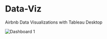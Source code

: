 # Data-Viz
Airbnb Data Visualizations with Tableau Desktop

![Dashboard 1](https://github.com/zdennisoguah/Data-Viz/assets/15913685/bac8653b-3d82-426e-b178-1019d4b6cc39)
